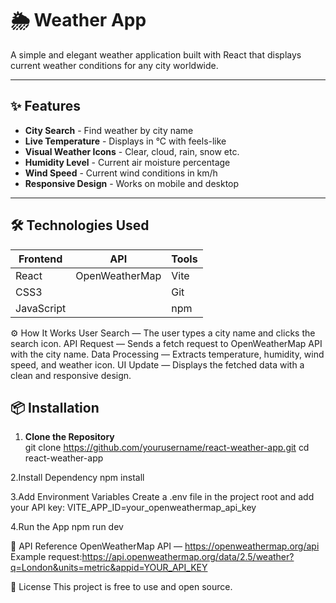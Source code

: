 
# 🌦️ Weather App

A simple and elegant weather application built with React that displays current weather conditions for any city worldwide.

---

## ✨ Features

- **City Search** - Find weather by city name
- **Live Temperature** - Displays in °C with feels-like
- **Visual Weather Icons** - Clear, cloud, rain, snow etc.
- **Humidity Level** - Current air moisture percentage
- **Wind Speed** - Current wind conditions in km/h
- **Responsive Design** - Works on mobile and desktop

---

## 🛠️ Technologies Used

<div align="center">

| Frontend  | API       | Tools       |
|-----------|-----------|-------------|
| React     | OpenWeatherMap | Vite       |
| CSS3      |           | Git         |
| JavaScript|           | npm         |

</div>

⚙️ How It Works
User Search — The user types a city name and clicks the search icon.
API Request — Sends a fetch request to OpenWeatherMap API with the city name.
Data Processing — Extracts temperature, humidity, wind speed, and weather icon.
UI Update — Displays the fetched data with a clean and responsive design.

## 📦 Installation  
1. **Clone the Repository**  
   git clone https://github.com/yourusername/react-weather-app.git
   cd react-weather-app
   
2.Install Dependency
  npm install

3.Add Environment Variables
Create a .env file in the project root and add your API key:
  VITE_APP_ID=your_openweathermap_api_key

4.Run the App
   npm run dev

📌 API Reference
OpenWeatherMap API — https://openweathermap.org/api
Example request:https://api.openweathermap.org/data/2.5/weather?q=London&units=metric&appid=YOUR_API_KEY
   
📜 License
This project is free to use and open source.
